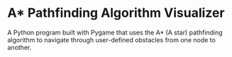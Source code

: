 # A* Pathfinding Algorithm Visualizer
A Python program built with Pygame that uses the A* (A star) pathfinding algorithm to navigate through user-defined obstacles from one node to another.
